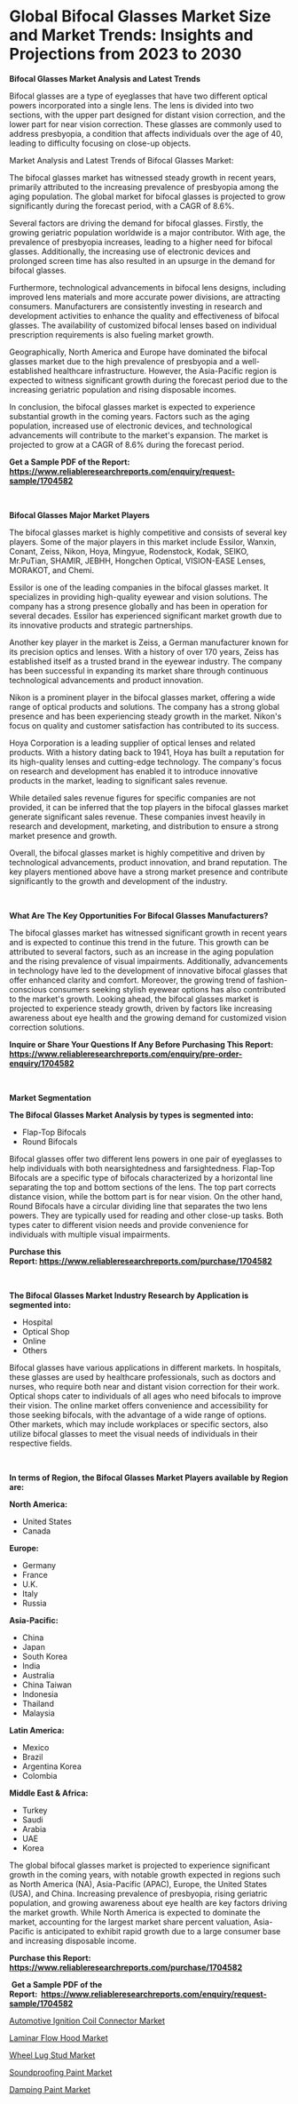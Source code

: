 <p><h1>Global Bifocal Glasses Market Size and Market Trends: Insights and Projections from 2023 to 2030</h1></p><p><strong>Bifocal Glasses Market Analysis and Latest Trends</strong></p>
<p><p>Bifocal glasses are a type of eyeglasses that have two different optical powers incorporated into a single lens. The lens is divided into two sections, with the upper part designed for distant vision correction, and the lower part for near vision correction. These glasses are commonly used to address presbyopia, a condition that affects individuals over the age of 40, leading to difficulty focusing on close-up objects.</p><p>Market Analysis and Latest Trends of Bifocal Glasses Market:</p><p>The bifocal glasses market has witnessed steady growth in recent years, primarily attributed to the increasing prevalence of presbyopia among the aging population. The global market for bifocal glasses is projected to grow significantly during the forecast period, with a CAGR of 8.6%.</p><p>Several factors are driving the demand for bifocal glasses. Firstly, the growing geriatric population worldwide is a major contributor. With age, the prevalence of presbyopia increases, leading to a higher need for bifocal glasses. Additionally, the increasing use of electronic devices and prolonged screen time has also resulted in an upsurge in the demand for bifocal glasses.</p><p>Furthermore, technological advancements in bifocal lens designs, including improved lens materials and more accurate power divisions, are attracting consumers. Manufacturers are consistently investing in research and development activities to enhance the quality and effectiveness of bifocal glasses. The availability of customized bifocal lenses based on individual prescription requirements is also fueling market growth.</p><p>Geographically, North America and Europe have dominated the bifocal glasses market due to the high prevalence of presbyopia and a well-established healthcare infrastructure. However, the Asia-Pacific region is expected to witness significant growth during the forecast period due to the increasing geriatric population and rising disposable incomes.</p><p>In conclusion, the bifocal glasses market is expected to experience substantial growth in the coming years. Factors such as the aging population, increased use of electronic devices, and technological advancements will contribute to the market's expansion. The market is projected to grow at a CAGR of 8.6% during the forecast period.</p></p>
<p><strong>Get a Sample PDF of the Report:&nbsp; <a href="https://www.reliableresearchreports.com/enquiry/request-sample/1704582">https://www.reliableresearchreports.com/enquiry/request-sample/1704582</a></strong></p>
<p>&nbsp;</p>
<p><strong>Bifocal Glasses Major Market Players</strong></p>
<p><p>The bifocal glasses market is highly competitive and consists of several key players. Some of the major players in this market include Essilor, Wanxin, Conant, Zeiss, Nikon, Hoya, Mingyue, Rodenstock, Kodak, SEIKO, Mr.PuTian, SHAMIR, JEBHH, Hongchen Optical, VISION-EASE Lenses, MORAKOT, and Chemi.</p><p>Essilor is one of the leading companies in the bifocal glasses market. It specializes in providing high-quality eyewear and vision solutions. The company has a strong presence globally and has been in operation for several decades. Essilor has experienced significant market growth due to its innovative products and strategic partnerships.</p><p>Another key player in the market is Zeiss, a German manufacturer known for its precision optics and lenses. With a history of over 170 years, Zeiss has established itself as a trusted brand in the eyewear industry. The company has been successful in expanding its market share through continuous technological advancements and product innovation.</p><p>Nikon is a prominent player in the bifocal glasses market, offering a wide range of optical products and solutions. The company has a strong global presence and has been experiencing steady growth in the market. Nikon's focus on quality and customer satisfaction has contributed to its success.</p><p>Hoya Corporation is a leading supplier of optical lenses and related products. With a history dating back to 1941, Hoya has built a reputation for its high-quality lenses and cutting-edge technology. The company's focus on research and development has enabled it to introduce innovative products in the market, leading to significant sales revenue.</p><p>While detailed sales revenue figures for specific companies are not provided, it can be inferred that the top players in the bifocal glasses market generate significant sales revenue. These companies invest heavily in research and development, marketing, and distribution to ensure a strong market presence and growth.</p><p>Overall, the bifocal glasses market is highly competitive and driven by technological advancements, product innovation, and brand reputation. The key players mentioned above have a strong market presence and contribute significantly to the growth and development of the industry.</p></p>
<p>&nbsp;</p>
<p><strong>What Are The Key Opportunities For Bifocal Glasses Manufacturers?</strong></p>
<p><p>The bifocal glasses market has witnessed significant growth in recent years and is expected to continue this trend in the future. This growth can be attributed to several factors, such as an increase in the aging population and the rising prevalence of visual impairments. Additionally, advancements in technology have led to the development of innovative bifocal glasses that offer enhanced clarity and comfort. Moreover, the growing trend of fashion-conscious consumers seeking stylish eyewear options has also contributed to the market's growth. Looking ahead, the bifocal glasses market is projected to experience steady growth, driven by factors like increasing awareness about eye health and the growing demand for customized vision correction solutions.</p></p>
<p><strong>Inquire or Share Your Questions If Any Before Purchasing This Report: <a href="https://www.reliableresearchreports.com/enquiry/pre-order-enquiry/1704582">https://www.reliableresearchreports.com/enquiry/pre-order-enquiry/1704582</a></strong></p>
<p>&nbsp;</p>
<p><strong>Market Segmentation</strong></p>
<p><strong>The Bifocal Glasses Market Analysis by types is segmented into:</strong></p>
<p><ul><li>Flap-Top Bifocals</li><li>Round Bifocals</li></ul></p>
<p><p>Bifocal glasses offer two different lens powers in one pair of eyeglasses to help individuals with both nearsightedness and farsightedness. Flap-Top Bifocals are a specific type of bifocals characterized by a horizontal line separating the top and bottom sections of the lens. The top part corrects distance vision, while the bottom part is for near vision. On the other hand, Round Bifocals have a circular dividing line that separates the two lens powers. They are typically used for reading and other close-up tasks. Both types cater to different vision needs and provide convenience for individuals with multiple visual impairments.</p></p>
<p><strong>Purchase this Report:&nbsp;<a href="https://www.reliableresearchreports.com/purchase/1704582">https://www.reliableresearchreports.com/purchase/1704582</a></strong></p>
<p>&nbsp;</p>
<p><strong>The Bifocal Glasses Market Industry Research by Application is segmented into:</strong></p>
<p><ul><li>Hospital</li><li>Optical Shop</li><li>Online</li><li>Others</li></ul></p>
<p><p>Bifocal glasses have various applications in different markets. In hospitals, these glasses are used by healthcare professionals, such as doctors and nurses, who require both near and distant vision correction for their work. Optical shops cater to individuals of all ages who need bifocals to improve their vision. The online market offers convenience and accessibility for those seeking bifocals, with the advantage of a wide range of options. Other markets, which may include workplaces or specific sectors, also utilize bifocal glasses to meet the visual needs of individuals in their respective fields.</p></p>
<p>&nbsp;</p>
<p><strong>In terms of Region, the Bifocal Glasses Market Players available by Region are:</strong></p>
<p>
    <p> <strong> North America: </strong>
        <ul>
            <li>United States</li>
            <li>Canada</li>
        </ul>
        </p> 
    <p> <strong> Europe: </strong>
        <ul>
            <li>Germany</li>
            <li>France</li>
            <li>U.K.</li>
            <li>Italy</li>
            <li>Russia</li>
        </ul>
        </p> 
    <p> <strong> Asia-Pacific: </strong>
        <ul>
            <li>China</li>
            <li>Japan</li>
            <li>South Korea</li>
            <li>India</li>
            <li>Australia</li>
            <li>China Taiwan</li>
            <li>Indonesia</li>
            <li>Thailand</li>
            <li>Malaysia</li>
        </ul>
        </p> 
    <p> <strong> Latin America: </strong>
        <ul>
            <li>Mexico</li>
            <li>Brazil</li>
            <li>Argentina Korea</li>
            <li>Colombia</li>
        </ul>
        </p> 
    <p> <strong> Middle East & Africa: </strong>
        <ul>
            <li>Turkey</li>
            <li>Saudi</li>
            <li>Arabia</li>
            <li>UAE</li>
            <li>Korea</li>
        </ul>
    </p>
    </p>
<p><p>The global bifocal glasses market is projected to experience significant growth in the coming years, with notable growth expected in regions such as North America (NA), Asia-Pacific (APAC), Europe, the United States (USA), and China. Increasing prevalence of presbyopia, rising geriatric population, and growing awareness about eye health are key factors driving the market growth. While North America is expected to dominate the market, accounting for the largest market share percent valuation, Asia-Pacific is anticipated to exhibit rapid growth due to a large consumer base and increasing disposable income.</p></p>
<p><strong>Purchase this Report: <a href="https://www.reliableresearchreports.com/purchase/1704582">https://www.reliableresearchreports.com/purchase/1704582</a></strong></p>
<p>&nbsp;<strong>Get a Sample PDF of the Report:&nbsp;&nbsp;<a href="https://www.reliableresearchreports.com/enquiry/request-sample/1704582">https://www.reliableresearchreports.com/enquiry/request-sample/1704582</a></strong></p>
<p><strong></strong></p>
<p><p><a href="https://medium.com/@crystalellis1905/automotive-ignition-coil-connector-market-focuses-on-market-share-size-and-projected-forecast-till-719d97ad491e">Automotive Ignition Coil Connector Market</a></p><p><a href="https://github.com/BryceTownsendr/Market-Research-Report-List-1/blob/main/laminar-flow-hood-market.md">Laminar Flow Hood Market</a></p><p><a href="https://medium.com/@debradaniels04/wheel-lug-stud-market-furnishes-information-on-market-share-market-trends-and-market-growth-ad7bb23612ea">Wheel Lug Stud Market</a></p><p><a href="https://www.linkedin.com/pulse/soundproofing-paint-market-share-amp-new-trends-analysis-ciuxe/">Soundproofing Paint Market</a></p><p><a href="https://www.linkedin.com/pulse/damping-paint-market-challenges-opportunities-growth-drivers-9ljde/">Damping Paint Market</a></p></p>